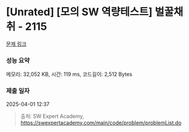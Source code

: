 # [Unrated] [모의 SW 역량테스트] 벌꿀채취 - 2115 

[문제 링크](https://swexpertacademy.com/main/code/problem/problemDetail.do?contestProbId=AV5V4A46AdIDFAWu) 

### 성능 요약

메모리: 32,052 KB, 시간: 119 ms, 코드길이: 2,512 Bytes

### 제출 일자

2025-04-01 12:37



> 출처: SW Expert Academy, https://swexpertacademy.com/main/code/problem/problemList.do
